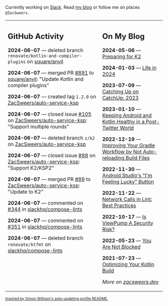 Currently working on [Slack](https://slack.com/). Read [my blog](https://zacsweers.dev/) or follow me on places `@ZacSweers`.

<table><tr><td valign="top" width="60%">

## GitHub Activity
<!-- githubActivity starts -->
**2024-06-07** — deleted branch `renovate/kotlin-and-compiler-plugins` on [square/anvil](https://github.com/square/anvil)

**2024-06-07** — merged PR [#891](https://github.com/square/anvil/pull/891) to [square/anvil](https://github.com/square/anvil): "Update Kotlin and compiler plugins"

**2024-06-07** — created tag `1.2.0` on [ZacSweers/auto-service-ksp](https://github.com/ZacSweers/auto-service-ksp)

**2024-06-07** — closed issue [#105](https://github.com/ZacSweers/auto-service-ksp/issues/105) on [ZacSweers/auto-service-ksp](https://github.com/ZacSweers/auto-service-ksp): "Support multiple rounds"

**2024-06-07** — deleted branch `z/k2` on [ZacSweers/auto-service-ksp](https://github.com/ZacSweers/auto-service-ksp)

**2024-06-07** — closed issue [#88](https://github.com/ZacSweers/auto-service-ksp/issues/88) on [ZacSweers/auto-service-ksp](https://github.com/ZacSweers/auto-service-ksp): "Support K2/KSP2"

**2024-06-07** — merged PR [#89](https://github.com/ZacSweers/auto-service-ksp/pull/89) to [ZacSweers/auto-service-ksp](https://github.com/ZacSweers/auto-service-ksp): "Update to K2"

**2024-06-07** — commented on [#344](https://github.com/slackhq/compose-lints/issues/344#issuecomment-2155481239) in [slackhq/compose-lints](https://github.com/slackhq/compose-lints)

**2024-06-07** — commented on [#351](https://github.com/slackhq/compose-lints/issues/351#issuecomment-2155438550) in [slackhq/compose-lints](https://github.com/slackhq/compose-lints)

**2024-06-07** — deleted branch `renovate/ktfmt` on [slackhq/compose-lints](https://github.com/slackhq/compose-lints)
<!-- githubActivity ends -->
</td><td valign="top" width="40%">

## On My Blog
<!-- blog starts -->
**2024-05-06** — [Preparing for K2](https://www.zacsweers.dev/preparing-for-k2/)

**2024-01-03** — [Life in 2024](https://www.zacsweers.dev/life-in-2024/)

**2023-07-09** — [Catching Up on CatchUp: 2023](https://www.zacsweers.dev/catching-up-on-catchup-2023/)

**2023-01-10** — [Keeping Android and Kotlin Healthy in a Post-Twitter World](https://www.zacsweers.dev/keeping-android-healthy/)

**2022-12-19** — [Improving Your Gradle Workflow by Not Auto-reloading Build Files](https://www.zacsweers.dev/improving-your-workflow-by-not-auto-reloading-build-files/)

**2022-11-30** — [Android Studio's "I'm Feeling Lucky" Button](https://www.zacsweers.dev/android-studios-im-feeling-lucky-button/)

**2022-11-22** — [Network Calls in Lint: Best Practices](https://www.zacsweers.dev/network-calls-in-lint-best-practices/)

**2022-10-17** — [Is ViewPump A Security Risk?](https://www.zacsweers.dev/is-viewpump-a-security-risk/)

**2022-05-23** — [You Are Not Blocked](https://www.zacsweers.dev/you-are-not-blocked/)

**2021-07-23** — [Optimizing Your Kotlin Build](https://www.zacsweers.dev/optimizing-your-kotlin-build/)
<!-- blog ends -->
_More on [zacsweers.dev](https://zacsweers.dev/)_
</td></tr></table>

<sub><a href="https://simonwillison.net/2020/Jul/10/self-updating-profile-readme/">Inspired by Simon Willison's auto-updating profile README.</a></sub>